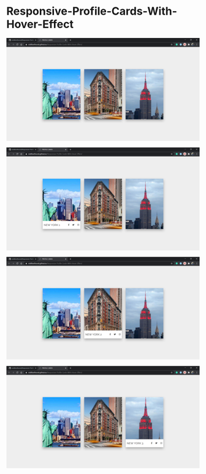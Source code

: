# Responsive-Profile-Cards-With-Hover-Effect

![](RC%201.png)

![](RC%202.png)

![](RC%203.png)

![](RC%204.png)
